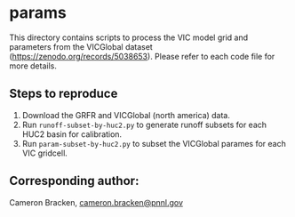 # params 

This directory contains scripts to process the VIC model grid and parameters from the VICGlobal dataset (https://zenodo.org/records/5038653). Please refer to each code file for more details. 

## Steps to reproduce
1. Download the GRFR and VICGlobal (north america) data. 
2. Run `runoff-subset-by-huc2.py` to generate runoff subsets for each HUC2 basin for calibration. 
3. Run `param-subset-by-huc2.py` to subset the VICGlobal parames for each VIC gridcell. 

## Corresponding author: 

Cameron Bracken, cameron.bracken@pnnl.gov